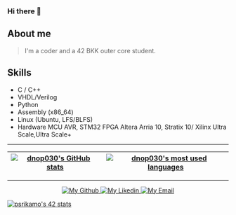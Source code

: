### Hi there 👋

<!--
**dnop030/dnop030** is a ✨ _special_ ✨ repository because its `README.md` (this file) appears on your GitHub profile.

Here are some ideas to get you started:

- 🔭 I’m currently working on ...
- 🌱 I’m currently learning ...
- 👯 I’m looking to collaborate on ...
- 🤔 I’m looking for help with ...
- 💬 Ask me about ...
- 📫 How to reach me: ...
- 😄 Pronouns: ...
- ⚡ Fun fact: ...
-->

## About me
> I'm a coder and a 42 BKK outer core student.

## Skills
- C / C++
- VHDL/Verilog
- Python
- Assembly (x86_64)
- Linux (Ubuntu, LFS/BLFS)
- Hardware
  MCU AVR, STM32
  FPGA Altera Arria 10, Stratix 10/ Xilinx Ultra Scale,Ultra Scale+

---

| [![dnop030's GitHub stats](https://github-readme-stats.vercel.app/api?username=dnop030&count_private=true&show_icons=true&hide=issues&hide_border=true&theme=vision-friendly-dark)](https://github.com/dnop030?tab=repositories) | [![dnop030's most used languages](https://github-readme-stats.vercel.app/api/top-langs/?username=dnop030&layout=compact&hide_border=true&theme=vision-friendly-dark)](https://github.com/dnop030?tab=repositories) |
|:-:|:-:|

---

<p align="center">
	
<a href="https://github.com/dnop030/">
		<img alt="My Github" src="https://img.shields.io/badge/GitHub-100000?style=flat&logo=github&logoColor=white" />
	</a>
  <a href="https://www.linkedin.com/in/pratan-srikamonpattanawut-276341b5/">
		<img alt="My Likedin" src="https://img.shields.io/badge/LinkedIn-0077B5?style=flat&logo=linkedin&logoColor=white" />
	</a>
  <a href="mailto:dnop030@gmail.com">
		<img alt="My Email" src="https://img.shields.io/badge/Gmail-D14836?style=flat&logo=gmail&logoColor=white" />
	</a>
</p>


[![psrikamo's 42 stats](https://badge.mediaplus.ma/greenbinary/psrikamo?1337Badge=off&UM6P=off)](https://github.com/oakoudad/badge42)


<!---
invalder/invalder is a ✨ special ✨ repository because its `README.md` (this file) appears on your GitHub profile.
You can click the Preview link to take a look at your changes.
--->
